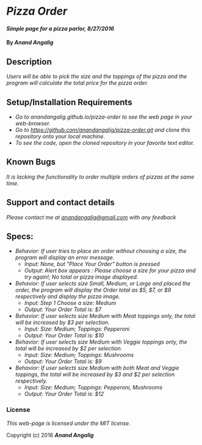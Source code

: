 # _Pizza Order_

#### _Simple page for a pizza parlor, 8/27/2016_

#### By _**Anand Angalig**_

## Description

_Users will be able to pick the size and the toppings of the pizza and the program will calculate the total price for the pizza order._

## Setup/Installation Requirements

* _Go to anandangalig.github.io/pizza-order to see the web page in your web-browser._
* _Go to https://github.com/anandangalig/pizza-order.git and clone this repository onto your local machine._
* _To see the code, open the cloned repository in your favorite text editor._

## Known Bugs

_It is lacking the functionality to order multiple orders of pizzas at the same time._

## Support and contact details

_Please contact me at anandangalig@gmail.com with any feedback_

## Specs:

* _Behavior: If user tries to place an order without choosing a size, the program will display an error message._
  * _Input: None, but "Place Your Order" button is pressed_
  * _Output: Alert box appears : Please choose a size for your pizza and try again!; No total or pizza image displayed._
* _Behavior: If user selects size Small, Medium, or Large and placed the order, the program will display the Order total as $5, $7, or $9 respectively and display the pizza image._
  * _Input: Step 1 Choose a size: Medium_
  * _Output: Your Order Total is: $7_
* _Behavior: If user selects size Medium with Meat toppings only, the total will be increased by $3 per selection._
  * _Input: Size: Medium; Toppings: Pepperoni_
  * _Output: Your Order Total is: $10_
* _Behavior: If user selects size Medium with Veggie toppings only, the total will be increased by $2 per selection._
  * _Input: Size: Medium; Toppings: Mushrooms_
  * _Output: Your Order Total is: $9_
* _Behavior: If user selects size Medium with both Meat and Veggie toppings, the total will be increased by $3 and $2 per selection respectively._
  * _Input: Size: Medium; Toppings: Pepperoni, Mushrooms_
  * _Output: Your Order Total is: $12_


### License

*This web-page is licensed under the MIT license.*

Copyright (c) 2016 **_Anand Angalig_**
